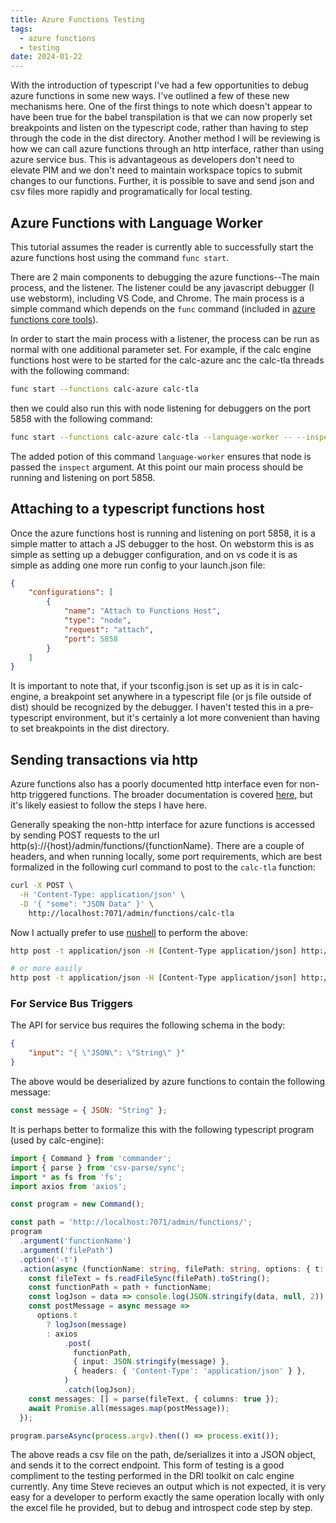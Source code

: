 ```yaml
---
title: Azure Functions Testing
tags:
  - azure functions
  - testing
date: 2024-01-22
---
```


With the introduction of typescript I've had a few opportunities to debug azure functions in some new ways.
I've outlined a few of these new mechanisms here. One of the first things to note which doesn't appear to
have been true for the babel transpilation is that we can now properly set breakpoints and listen on the
typescript code, rather than having to step through the code in the dist directory. Another method I will
be reviewing is how we can call azure functions through an http interface, rather than using azure service
bus. This is advantageous as developers don't need to elevate PIM and we don't need to maintain workspace
topics to submit changes to our functions. Further, it is possible to save and send json and csv files
more rapidly and programatically for local testing.

## Azure Functions with Language Worker 

This tutorial assumes the reader is currently able to successfully start the azure functions host using
the command `func start`.

There are 2 main components to debugging the azure functions--The main process, and the listener. The
listener could be any javascript debugger (I use webstorm), including VS Code, and Chrome. The main
process is a simple command which depends on the `func` command (included in 
[azure functions core tools](https://learn.microsoft.com/en-us/azure/azure-functions/functions-core-tools-reference?tabs=v2)).

In order to start the main process with a listener, the process can be run as normal with one additional
parameter set. For example, if the calc engine functions host were to be started for the calc-azure anc
the calc-tla threads with the following command:

```sh
func start --functions calc-azure calc-tla
```

then we could also run this with node listening for debuggers on the port 5858 with the following command:

```sh
func start --functions calc-azure calc-tla --language-worker -- --inspect=5858
```

The added potion of this command `language-worker` ensures that node is passed the `inspect` argument.
At this point our main process should be running and listening on port 5858.

## Attaching to a typescript functions host

Once the azure functions host is running and listening on port 5858, it is a simple matter to attach
a JS debugger to the host. On webstorm this is as simple as setting up a debugger configuration, and
on vs code it is as simple as adding one more run config to your launch.json file:

```json
{
    "configurations": [
        {
            "name": "Attach to Functions Host",
            "type": "node",
            "request": "attach",
            "port": 5858
        }
    ]
}
```

It is important to note that, if your tsconfig.json is set up as it is in calc-engine, a breakpoint
set anywhere in a typescript file (or js file outside of dist) should be recognized by the debugger.
I haven't tested this in a pre-typescript environment, but it's certainly a lot more convenient than
having to set breakpoints in the dist directory.

## Sending transactions via http

Azure functions also has a poorly documented http interface even for non-http triggered functions.
The broader documentation is covered
[here](https://learn.microsoft.com/en-us/azure/azure-functions/functions-manually-run-non-http),
but it's likely easiest to follow the steps I have here.

Generally speaking the non-http interface for azure functions is accessed by sending POST requests
to the url http(s)://{host}/admin/functions/{functionName}. There are a couple of headers, and
when running locally, some port requirements, which are best formalized in the following curl
command to post to the `calc-tla` function:

```sh
curl -X POST \
  -H 'Content-Type: application/json' \
  -D '{ "some": "JSON Data" }' \
	http://localhost:7071/admin/functions/calc-tla
```

Now I actually prefer to use [nushell](https://www.nushell.sh) to perform the above:

```sh
http post -t application/json -H [Content-Type application/json] http://localhost:7071/admin/functions/function { input: "{ \"this_is\": \"data\" }" }

# or more easily
http post -t application/json -H [Content-Type application/json] http://localhost:7071/admin/functions/function { input: (open the-test-data.json | to json) }
```


### For Service Bus Triggers

The API for service bus requires the following schema in the body:

```JSON
{
	"input": "{ \"JSON\": \"String\" }"
}
```

The above would be deserialized by azure functions to contain the following message:

```javascript
const message = { JSON: "String" };
```

It is perhaps better to formalize this with the following typescript program (used by calc-engine):

```typescript
import { Command } from 'commander';
import { parse } from 'csv-parse/sync';
import * as fs from 'fs';
import axios from 'axios';

const program = new Command();

const path = 'http://localhost:7071/admin/functions/';
program
  .argument('functionName')
  .argument('filePath')
  .option('-t')
  .action(async (functionName: string, filePath: string, options: { t: boolean }) => {
    const fileText = fs.readFileSync(filePath).toString();
    const functionPath = path + functionName;
    const logJson = data => console.log(JSON.stringify(data, null, 2));
    const postMessage = async message =>
      options.t
        ? logJson(message)
        : axios
            .post(
              functionPath,
              { input: JSON.stringify(message) },
              { headers: { 'Content-Type': 'application/json' } },
            )
            .catch(logJson);
    const messages: [] = parse(fileText, { columns: true });
    await Promise.all(messages.map(postMessage));
  });

program.parseAsync(process.argv).then(() => process.exit());
```

The above reads a csv file on the path, de/serializes it into a JSON object, and sends it
to the correct endpoint. This form of testing is a good compliment to the testing performed
in the DRI toolkit on calc engine currently. Any time Steve recieves an output which is
not expected, it is very easy for a developer to perform exactly the same operation locally
with only the excel file he provided, but to debug and introspect code step by step.
